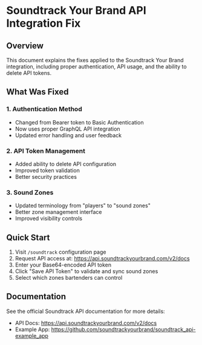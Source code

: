 # Soundtrack Your Brand API Integration Fix

## Overview
This document explains the fixes applied to the Soundtrack Your Brand integration, including proper authentication, API usage, and the ability to delete API tokens.

## What Was Fixed

### 1. Authentication Method
- Changed from Bearer token to Basic Authentication
- Now uses proper GraphQL API integration
- Updated error handling and user feedback

### 2. API Token Management
- Added ability to delete API configuration
- Improved token validation
- Better security practices

### 3. Sound Zones
- Updated terminology from "players" to "sound zones"
- Better zone management interface
- Improved visibility controls

## Quick Start

1. Visit `/soundtrack` configuration page
2. Request API access at: https://api.soundtrackyourbrand.com/v2/docs
3. Enter your Base64-encoded API token
4. Click "Save API Token" to validate and sync sound zones
5. Select which zones bartenders can control

## Documentation

See the official Soundtrack API documentation for more details:
- API Docs: https://api.soundtrackyourbrand.com/v2/docs
- Example App: https://github.com/soundtrackyourbrand/soundtrack_api-example_app

